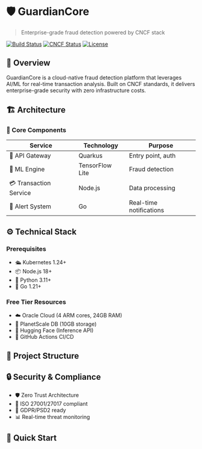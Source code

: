 # 🛡️ GuardianCore

> Enterprise-grade fraud detection powered by CNCF stack

[![Build Status](https://github.com/yourusername/guardiancore/workflows/CI/badge.svg)](https://github.com/yourusername/guardiancore/actions)
[![CNCF Status](https://img.shields.io/badge/CNCF-Sandbox-blue.svg)](https://landscape.cncf.io/)
[![License](https://img.shields.io/badge/License-Apache%202.0-blue.svg)](LICENSE)

## 🎯 Overview

GuardianCore is a cloud-native fraud detection platform that leverages AI/ML for real-time transaction analysis. Built on CNCF standards, it delivers enterprise-grade security with zero infrastructure costs.

## 🏗️ Architecture


### 🔧 Core Components

| Service | Technology | Purpose |
|---------|------------|---------|
| 🚪 API Gateway | Quarkus | Entry point, auth |
| 🧠 ML Engine | TensorFlow Lite | Fraud detection |
| 💳 Transaction Service | Node.js | Data processing |
| 🚨 Alert System | Go | Real-time notifications |

## ⚙️ Technical Stack

### Prerequisites
- 🛳️ Kubernetes 1.24+
- 📦 Node.js 18+
- 🐍 Python 3.11+
- 🔄 Go 1.21+

### Free Tier Resources
- ☁️ Oracle Cloud (4 ARM cores, 24GB RAM)
- 💾 PlanetScale DB (10GB storage)
- 🤖 Hugging Face (Inference API)
- 🔄 GitHub Actions CI/CD

## 📁 Project Structure

## 🔒 Security & Compliance
- 🛡️ Zero Trust Architecture
- 📜 ISO 27001/27017 compliant
- 🔐 GDPR/PSD2 ready
- 📊 Real-time threat monitoring

## 🚀 Quick Start

